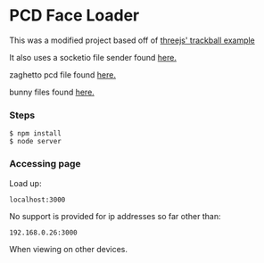 # PCD Face Loader

This was a modified project based off of [threejs' trackball example](https://threejs.org/examples/misc_controls_trackball.html)

It also uses a socketio file sender found [here.](https://github.com/rico345100/socket.io-file-example)


zaghetto pcd file found [here.](http://groovemechanic.net/three.js/examples/models/pcd/)

bunny files found [here.](https://github.com/PointCloudLibrary/pcl/tree/master/test)

### Steps
```
$ npm install
$ node server
```
### Accessing page
Load up:
```
localhost:3000
```

No support is provided for ip addresses so far other than:
```
192.168.0.26:3000
```
When viewing on other devices.



